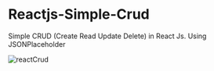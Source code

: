 # Reactjs-Simple-Crud
Simple CRUD (Create Read Update Delete) in React Js.
Using JSONPlaceholder 

![reactCrud](https://github.com/user-attachments/assets/30b0f3ca-8298-4e5a-9512-e61f64eab3f1)
